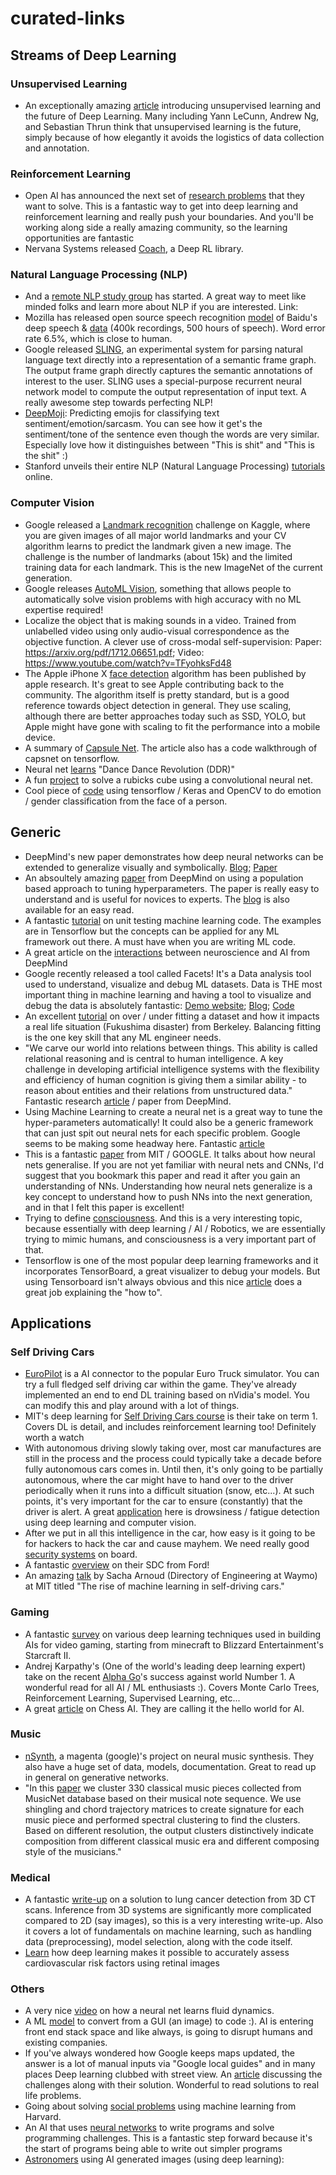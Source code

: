 # curated-links

## Streams of Deep Learning
### Unsupervised Learning
* An exceptionally amazing [article](https://medium.com/intuitionmachine/navigating-the-unsupervised-learning-landscape-951bd5842df9) introducing unsupervised learning and the future of Deep Learning. Many including Yann LeCunn, Andrew Ng, and Sebastian Thrun think that unsupervised learning is the future, simply because of how elegantly it avoids the logistics of data collection and annotation.

### Reinforcement Learning
* Open AI has announced the next set of [research problems](https://blog.openai.com/requests-for-research-2/) that they want to solve. This is a fantastic way to get into deep learning and reinforcement learning and really push your boundaries. And you'll be working along side a really amazing community, so the learning opportunities are fantastic
* Nervana Systems released [Coach](http://coach.nervanasys.com/), a Deep RL library. 

### Natural Language Processing (NLP)
* And a [remote NLP study group](http://forums.fast.ai/t/remote-nlp-focused-study-group/10768) has started. A great way to meet like minded folks and learn more about NLP if you are interested. Link: 
* Mozilla has released open source speech recognition [model](https://github.com/mozilla/DeepSpeech) of Baidu's deep speech & [data](https://voice.mozilla.org/data) (400k recordings, 500 hours of speech). Word error rate 6.5%, which is close to human.
* Google released [SLING](https://research.googleblog.com/2017/11/sling-natural-language-frame-semantic.html), an experimental system for parsing natural language text directly into a representation of a semantic frame graph. The output frame graph directly captures the semantic annotations of interest to the user. SLING uses a special-purpose recurrent neural network model to compute the output representation of input text. A really awesome step towards perfecting NLP!
* [DeepMoji](https://arxiv.org/abs/1708.00524): Predicting emojis for classifying text sentiment/emotion/sarcasm. You can see how it get's the sentiment/tone of the sentence even though the words are very similar. Especially love how it distinguishes between "This is shit" and "This is the shit" :)
* Stanford unveils their entire NLP (Natural Language Processing) [tutorials](https://www.youtube.com/playlist?list=PL3FW7Lu3i5Jsnh1rnUwq_TcylNr7EkRe6) online.

### Computer Vision
* Google released a [Landmark recognition](https://www.kaggle.com/c/landmark-recognition-challenge) challenge on Kaggle, where you are given images of all major world landmarks and your CV algorithm learns to predict the landmark given a new image. The challenge is the number of landmarks (about 15k) and the limited training data for each landmark. This is the new ImageNet of the current generation.
* Google releases [AutoML Vision](https://www.blog.google/topics/google-cloud/cloud-automl-making-ai-accessible-every-business/), something that allows people to automatically solve vision problems with high accuracy with no ML expertise required!
* Localize the object that is making sounds in a video. Trained from unlabelled video using only audio-visual correspondence as the objective function. A clever use of cross-modal self-supervision: Paper: https://arxiv.org/pdf/1712.06651.pdf; Video: https://www.youtube.com/watch?v=TFyohksFd48
* The Apple iPhone X [face detection](https://machinelearning.apple.com/2017/11/16/face-detection.html) algorithm has been published by apple research. It's great to see Apple contributing back to the community. The algorithm itself is pretty standard, but is a good reference towards object detection in general. They use scaling, although there are better approaches today such as SSD, YOLO, but Apple might have gone with scaling to fit the performance into a mobile device.
* A summary of [Capsule Net](https://hackernoon.com/what-is-a-capsnet-or-capsule-network-2bfbe48769cc). The article also has a code walkthrough of capsnet on tensorflow.
* Neural net [learns](https://arxiv.org/abs/1703.06891) "Dance Dance Revolution (DDR)"
* A fun [project](https://github.com/jerpint/rubiks_cube_convnet) to solve a rubicks cube using a convolutional neural net.
* Cool piece of [code](https://github.com/oarriaga/face_classification) using tensorflow / Keras and OpenCV to do emotion / gender classification from the face of a person.

## Generic
* DeepMind's new paper demonstrates how deep neural networks can be extended to generalize visually and symbolically. [Blog](https://deepmind.com/blog/learning-explanatory-rules-noisy-data/); [Paper](http://www.jair.org/media/5714/live-5714-10391-jair.pdf)
* An absoultely amazing [paper](https://arxiv.org/abs/1711.09846) from DeepMind on using a population based approach to tuning hyperparameters. The paper is really easy to understand and is useful for novices to experts. The [blog](https://deepmind.com/blog/population-based-training-neural-networks/) is also available for an easy read.
* A fantastic [tutorial](https://medium.com/@keeper6928/how-to-unit-test-machine-learning-code-57cf6fd81765) on unit testing machine learning code. The examples are in Tensorflow but the concepts can be applied for any ML framework out there. A must have when you are writing ML code.
* A great article on the [interactions](https://deepmind.com/blog/ai-and-neuroscience-virtuous-circle/) between neuroscience and AI from DeepMind
* Google recently released a tool called Facets! It's a Data analysis tool used to understand, visualize and debug ML datasets. Data is THE most important thing in machine learning and having a tool to visualize and debug the data is absolutely fantastic: 
[Demo website](https://pair-code.github.io/facets/); [Blog](https://research.googleblog.com/2017/07/facets-open-source-visualization-tool.html); [Code](https://github.com/pair-code/facets)
* An excellent [tutorial](https://ml.berkeley.edu/blog/2017/07/13/tutorial-4/) on over / under fitting a dataset and how it impacts a real life situation (Fukushima disaster) from Berkeley. Balancing fitting is the one key skill that any ML engineer needs.
* "We carve our world into relations between things. This ability is called relational reasoning and is central to human intelligence. A key challenge in developing artificial intelligence systems with the flexibility and efficiency of human cognition is giving them a similar ability - to reason about entities and their relations from unstructured data." Fantastic research [article](https://deepmind.com/blog/neural-approach-relational-reasoning/) / paper from DeepMind.
* Using Machine Learning to create a neural net is a great way to tune the hyper-parameters automatically! It could also be a generic framework that can just spit out neural nets for each specific problem. Google seems to be making some headway here. Fantastic [article](https://research.googleblog.com/2017/05/using-machine-learning-to-explore.html)
* This is a fantastic [paper](https://openreview.net/pdf?id=Sy8gdB9xx) from MIT / GOOGLE. It talks about how neural nets generalise. If you are not yet familiar with neural nets and CNNs, I'd suggest that you bookmark this paper and read it after you gain an understanding of NNs. Understanding how neural nets generalize is a key concept to understand how to push NNs into the next generation, and in that I felt this paper is excellent! 
* Trying to define [consciousness](http://www.bbc.com/news/science-environment-39482345). And this is a very interesting topic, because essentially with deep learning / AI / Robotics, we are essentially trying to mimic humans, and consciousness is a very important part of that.
* Tensorflow is one of the most popular deep learning frameworks and it incorporates TensorBoard, a great visualizer to debug your models. But using Tensorboard isn't always obvious and this nice [article](https://medium.com/towards-data-science/visualizing-your-model-using-tensorboard-796ebb73e98d) does a great job explaining the "how to".

## Applications
### Self Driving Cars
* [EuroPilot](https://github.com/marshq/europilot) is a AI connector to the popular Euro Truck simulator. You can try a full fledged self driving car within the game. They've already implemented an end to end DL training based on nVidia's model. You can modify this and play around with a lot of things.
* MIT's deep learning for [Self Driving Cars course](https://www.youtube.com/playlist?list=PLrAXtmErZgOeiKm4sgNOknGvNjby9efdf) is their take on term 1. Covers DL is detail, and includes reinforcement learning too! Definitely worth a watch
* With autonomous driving slowly taking over, most car manufactures are still in the process and the process could typically take a decade before fully autonomous cars comes in. Until then, it's only going to be partially autonomous, where the car might have to hand over to the driver periodically when it runs into a difficult situation (snow, etc...). At such points, it's very important for the car to ensure (constantly) that the driver is alert. A great [application](https://www.youtube.com/watch?v=uGvvCgqYmpY) here is drowsiness / fatigue detection using deep learning and computer vision.
* After we put in all this intelligence in the car, how easy is it going to be for hackers to hack the car and cause mayhem. We need really good [security systems](https://www.wired.com/2017/04/ubers-former-top-hacker-securing-autonomous-cars-really-hard-problem/) on board.
* A fantastic [overview](https://medium.com/@ford/what-it-takes-to-be-a-self-driving-leader-71928b94870e) on their SDC from Ford!
* An amazing [talk](https://www.youtube.com/watch?v=LSX3qdy0dFg) by Sacha Arnoud (Directory of Engineering at Waymo) at MIT titled "The rise of machine learning in self-driving cars."

### Gaming
* A fantastic [survey](https://arxiv.org/pdf/1708.07902.pdf) on various deep learning techniques used in building AIs for video gaming, starting from minecraft to Blizzard Entertainment's Starcraft II.
* Andrej Karpathy's (One of the world's leading deep learning expert) take on the recent [Alpha Go](https://medium.com/@karpathy/alphago-in-context-c47718cb95a5)'s success against world Number 1. A wonderful read for all AI / ML enthusiasts :). Covers Monte Carlo Trees, Reinforcement Learning, Supervised Learning, etc...
* A great [article](https://medium.freecodecamp.com/simple-chess-ai-step-by-step-1d55a9266977) on Chess AI. They are calling it the hello world for AI.

### Music
* [nSynth](https://magenta.tensorflow.org/nsynth), a magenta (google)'s project on neural music synthesis. They also have a huge set of data, models, documentation. Great to read up in general on generative networks.
* "In this [paper](https://arxiv.org/abs/1706.08928) we cluster 330 classical music pieces collected from MusicNet database based on their musical note sequence. We use shingling and chord trajectory matrices to create signature for each music piece and performed spectral clustering to find the clusters. Based on different resolution, the output clusters distinctively indicate composition from different classical music era and different composing style of the musicians." 

### Medical
* A fantastic [write-up](http://juliandewit.github.io/kaggle-ndsb2017/) on a solution to lung cancer detection from 3D CT scans. Inference from 3D systems are significantly more complicated compared to 2D (say images), so this is a very interesting write-up. Also it covers a lot of fundamentals on machine learning, such as handling data (preprocessing), model selection, along with the code itself.
* [Learn](https://research.googleblog.com/2018/02/assessing-cardiovascular-risk-factors.html) how deep learning makes it possible to accurately assess cardiovascular risk factors using retinal images

### Others
* A very nice [video](https://www.youtube.com/watch?v=iOWamCtnwTc&app=desktop) on how a neural net learns fluid dynamics.
* A ML [model](https://arxiv.org/abs/1705.07962) to convert from a GUI (an image) to code :). AI is entering front end stack space and like always, is going to disrupt humans and existing companies.
* If you've always wondered how Google keeps maps updated, the answer is a lot of manual inputs via "Google local guides" and in many places Deep learning clubbed with street view. An [article](https://research.googleblog.com/2017/05/updating-google-maps-with-deep-learning.html) discussing the challenges along with their solution. Wonderful to read solutions to real life problems.
* Going about solving [social problems](https://hbr.org/2016/12/a-guide-to-solving-social-problems-with-machine-learning
) using machine learning from Harvard.
* An AI that uses [neural networks](https://blog.acolyer.org/2017/03/29/deepcoder-learning-to-write-programs/) to write programs and solve programming challenges. This is a fantastic step forward because it's the start of programs being able to write out simpler programs
* [Astronomers](http://www.nature.com/news/astronomers-explore-uses-for-ai-generated-images-1.21398) using AI generated images (using deep learning): 
